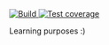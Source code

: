 <a href="https://travis-ci.org/efreitasn/go-datas">
	<img
		alt="Build"
		src="https://img.shields.io/travis/efreitasn/go-datas.svg"
    >
</a>
<a href="https://codecov.io/github/efreitasn/go-datas">
	<img
    alt="Test coverage"
    src="https://img.shields.io/codecov/c/github/efreitasn/go-datas.svg"
  >
</a>

Learning purposes :)
